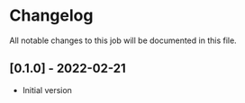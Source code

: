 # Changelog
All notable changes to this job will be documented in this file.

## [0.1.0] - 2022-02-21
* Initial version